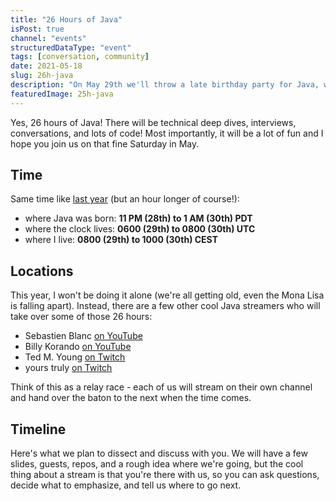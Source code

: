 ```yaml
---
title: "26 Hours of Java"
isPost: true
channel: "events"
structuredDataType: "event"
tags: [conversation, community]
date: 2021-05-18
slug: 26h-java
description: "On May 29th we'll throw a late birthday party for Java, which turned 26 a few days before. With a 26-hour live stream relay race! 🥳"
featuredImage: 25h-java
---
```


Yes, 26 hours of Java!
There will be technical deep dives, interviews, conversations, and lots of code!
Most importantly, it will be a lot of fun and I hope you join us on that fine Saturday in May.


## Time

Same time like [last year](25h-java) (but an hour longer of course!):

*   where Java was born: **11 PM (28th) to 1 AM (30th) PDT**
*   where the clock lives: **0600 (29th) to 0800 (30th) UTC**
*   where I live: **0800 (29th) to 1000 (30th) CEST**


## Locations

This year, I won't be doing it alone (we're all getting old, even the Mona Lisa is falling apart).
Instead, there are a few other cool Java streamers who will take over some of those 26 hours:

* Sebastien Blanc [on YouTube](https://www.youtube.com/user/sebi2706)
* Billy Korando [on YouTube](https://www.youtube.com/watch?v=4e2wwQgFc2E)
* Ted M. Young [on Twitch](https://www.twitch.tv/jitterted)
* yours truly [on Twitch](https://www.twitch.tv/nipafx)

Think of this as a relay race - each of us will stream on their own channel and hand over the baton to the next when the time comes.


## Timeline

Here's what we plan to dissect and discuss with you.
We will have a few slides, guests, repos, and a rough idea where we're going, but the cool thing about a stream is that you're there with us, so you can ask questions, decide what to emphasize, and tell us where to go next.
